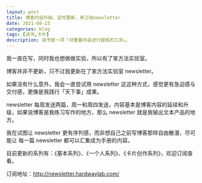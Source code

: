 ```yaml
---
layout: post
title: 博客内容升级，定时更新，来订阅newsletter
date: 2021-08-23
categories: blog
tags: [读书,卡片]
description: 读书是一项「对重要内容进行提炼的工序」。
---
```



我一直在写，同时我也想做做实验，所以有了笨方法实验室。

博客并非不更新，只不过我更新在了笨方法实验室 newsletter。

如果没有什么意外，我会一直尝试用 newsletter 这这种方式，感觉更有急迫感与交付感，更像是我践行「天下事」成果。

newsletter 每周发送两篇，周一和周四发送，内容基本是博客内容的延续和升级，如果说博客是我练习写作的地方，那么 newsletter 就是我输出文本产品的地方。

我在试图让 newsletter 更有序列感，而非想自己之前写博客那样自由散漫，尽可能让 每一篇 newsletter 都可以汇集成为手册的内容。
 
目前更新的系列有：《基本系列》、《一个人系列》、《卡片创作系列》，欢迎订阅查看。

订阅地址：http://newsletter.hardwaylab.com/